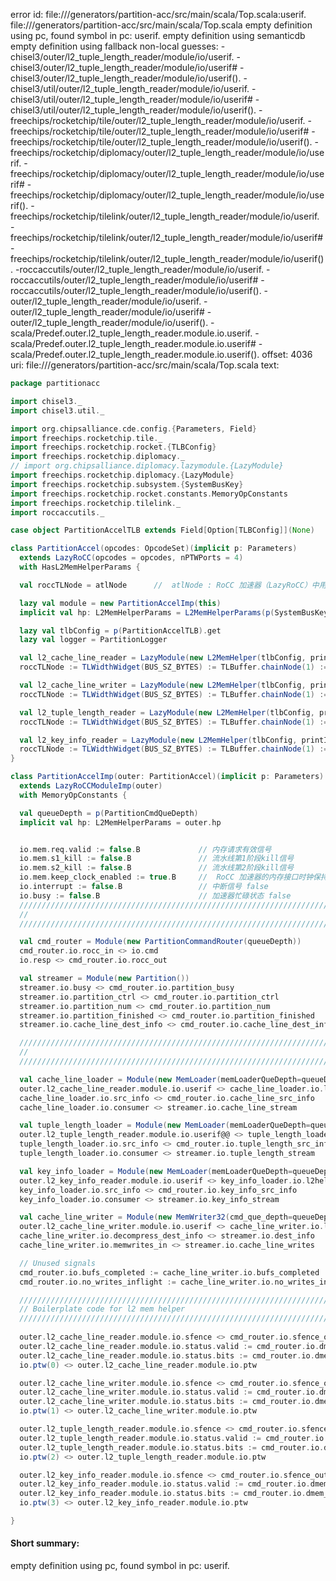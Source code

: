 error id: file://<WORKSPACE>/generators/partition-acc/src/main/scala/Top.scala:userif.
file://<WORKSPACE>/generators/partition-acc/src/main/scala/Top.scala
empty definition using pc, found symbol in pc: userif.
empty definition using semanticdb
empty definition using fallback
non-local guesses:
	 -chisel3/outer/l2_tuple_length_reader/module/io/userif.
	 -chisel3/outer/l2_tuple_length_reader/module/io/userif#
	 -chisel3/outer/l2_tuple_length_reader/module/io/userif().
	 -chisel3/util/outer/l2_tuple_length_reader/module/io/userif.
	 -chisel3/util/outer/l2_tuple_length_reader/module/io/userif#
	 -chisel3/util/outer/l2_tuple_length_reader/module/io/userif().
	 -freechips/rocketchip/tile/outer/l2_tuple_length_reader/module/io/userif.
	 -freechips/rocketchip/tile/outer/l2_tuple_length_reader/module/io/userif#
	 -freechips/rocketchip/tile/outer/l2_tuple_length_reader/module/io/userif().
	 -freechips/rocketchip/diplomacy/outer/l2_tuple_length_reader/module/io/userif.
	 -freechips/rocketchip/diplomacy/outer/l2_tuple_length_reader/module/io/userif#
	 -freechips/rocketchip/diplomacy/outer/l2_tuple_length_reader/module/io/userif().
	 -freechips/rocketchip/tilelink/outer/l2_tuple_length_reader/module/io/userif.
	 -freechips/rocketchip/tilelink/outer/l2_tuple_length_reader/module/io/userif#
	 -freechips/rocketchip/tilelink/outer/l2_tuple_length_reader/module/io/userif().
	 -roccaccutils/outer/l2_tuple_length_reader/module/io/userif.
	 -roccaccutils/outer/l2_tuple_length_reader/module/io/userif#
	 -roccaccutils/outer/l2_tuple_length_reader/module/io/userif().
	 -outer/l2_tuple_length_reader/module/io/userif.
	 -outer/l2_tuple_length_reader/module/io/userif#
	 -outer/l2_tuple_length_reader/module/io/userif().
	 -scala/Predef.outer.l2_tuple_length_reader.module.io.userif.
	 -scala/Predef.outer.l2_tuple_length_reader.module.io.userif#
	 -scala/Predef.outer.l2_tuple_length_reader.module.io.userif().
offset: 4036
uri: file://<WORKSPACE>/generators/partition-acc/src/main/scala/Top.scala
text:
```scala
package partitionacc

import chisel3._
import chisel3.util._

import org.chipsalliance.cde.config.{Parameters, Field}
import freechips.rocketchip.tile._
import freechips.rocketchip.rocket.{TLBConfig}
import freechips.rocketchip.diplomacy._
// import org.chipsalliance.diplomacy.lazymodule.{LazyModule}
import freechips.rocketchip.diplomacy.{LazyModule}
import freechips.rocketchip.subsystem.{SystemBusKey}
import freechips.rocketchip.rocket.constants.MemoryOpConstants
import freechips.rocketchip.tilelink._
import roccaccutils._

case object PartitionAccelTLB extends Field[Option[TLBConfig]](None)

class PartitionAccel(opcodes: OpcodeSet)(implicit p: Parameters) 
  extends LazyRoCC(opcodes = opcodes, nPTWPorts = 4)
  with HasL2MemHelperParams {

  val roccTLNode = atlNode      //  atlNode : RoCC 加速器（LazyRoCC）中用于连接 TileLink 总线的节点

  lazy val module = new PartitionAccelImp(this)
  implicit val hp: L2MemHelperParams = L2MemHelperParams(p(SystemBusKey).beatBytes * 8)

  lazy val tlbConfig = p(PartitionAccelTLB).get
  lazy val logger = PartitionLogger

  val l2_cache_line_reader = LazyModule(new L2MemHelper(tlbConfig, printInfo="[cache_line_reader]", numOutstandingReqs=32, logger=logger))
  roccTLNode := TLWidthWidget(BUS_SZ_BYTES) := TLBuffer.chainNode(1) := l2_cache_line_reader.masterNode

  val l2_cache_line_writer = LazyModule(new L2MemHelper(tlbConfig, printInfo="[cache_line_writer]", numOutstandingReqs=64, logger=logger))
  roccTLNode := TLWidthWidget(BUS_SZ_BYTES) := TLBuffer.chainNode(1) := l2_cache_line_writer.masterNode

  val l2_tuple_length_reader = LazyModule(new L2MemHelper(tlbConfig, printInfo="[tuple_length_reader]", numOutstandingReqs=64, logger=logger))
  roccTLNode := TLWidthWidget(BUS_SZ_BYTES) := TLBuffer.chainNode(1) := l2_tuple_length_reader.masterNode

  val l2_key_info_reader = LazyModule(new L2MemHelper(tlbConfig, printInfo="[key_info_reader]", numOutstandingReqs=64, logger=logger))
  roccTLNode := TLWidthWidget(BUS_SZ_BYTES) := TLBuffer.chainNode(1) := l2_key_info_reader.masterNode
}

class PartitionAccelImp(outer: PartitionAccel)(implicit p: Parameters) 
  extends LazyRoCCModuleImp(outer)
  with MemoryOpConstants {

  val queueDepth = p(PartitionCmdQueDepth)
  implicit val hp: L2MemHelperParams = outer.hp


  io.mem.req.valid := false.B             // 内存请求有效信号
  io.mem.s1_kill := false.B               // 流水线第1阶段kill信号              // 流水线kill信号，用于取消正在执行的内存操作
  io.mem.s2_kill := false.B               // 流水线第2阶段kill信号
  io.mem.keep_clock_enabled := true.B     //  RoCC 加速器的内存接口时钟保持使能
  io.interrupt := false.B                 // 中断信号 false
  io.busy := false.B                      // 加速器忙碌状态 false
  ////////////////////////////////////////////////////////////////////////////
  // 
  ////////////////////////////////////////////////////////////////////////////

  val cmd_router = Module(new PartitionCommandRouter(queueDepth))           // 接收 CPU 通过 RoCC 指令发来的命令
  cmd_router.io.rocc_in <> io.cmd
  io.resp <> cmd_router.io.rocc_out

  val streamer = Module(new Partition())                                    // Partition Module
  streamer.io.busy <> cmd_router.io.partition_busy
  streamer.io.partition_ctrl <> cmd_router.io.partition_ctrl
  streamer.io.partition_num <> cmd_router.io.partition_num
  streamer.io.partition_finished <> cmd_router.io.partition_finished
  streamer.io.cache_line_dest_info <> cmd_router.io.cache_line_dest_info

  ////////////////////////////////////////////////////////////////////////////
  // 
  ////////////////////////////////////////////////////////////////////////////

  val cache_line_loader = Module(new MemLoader(memLoaderQueDepth=queueDepth, logger=outer.logger))
  outer.l2_cache_line_reader.module.io.userif <> cache_line_loader.io.l2helperUser
  cache_line_loader.io.src_info <> cmd_router.io.cache_line_src_info
  cache_line_loader.io.consumer <> streamer.io.cache_line_stream

  val tuple_length_loader = Module(new MemLoader(memLoaderQueDepth=queueDepth, logger=outer.logger))
  outer.l2_tuple_length_reader.module.io.userif@@ <> tuple_length_loader.io.l2helperUser
  tuple_length_loader.io.src_info <> cmd_router.io.tuple_length_src_info
  tuple_length_loader.io.consumer <> streamer.io.tuple_length_stream

  val key_info_loader = Module(new MemLoader(memLoaderQueDepth=queueDepth, logger=outer.logger))
  outer.l2_key_info_reader.module.io.userif <> key_info_loader.io.l2helperUser
  key_info_loader.io.src_info <> cmd_router.io.key_info_src_info
  key_info_loader.io.consumer <> streamer.io.key_info_stream

  val cache_line_writer = Module(new MemWriter32(cmd_que_depth=queueDepth, logger=outer.logger))
  outer.l2_cache_line_writer.module.io.userif <> cache_line_writer.io.l2io
  cache_line_writer.io.decompress_dest_info <> streamer.io.dest_info
  cache_line_writer.io.memwrites_in <> streamer.io.cache_line_writes

  // Unused signals
  cmd_router.io.bufs_completed := cache_line_writer.io.bufs_completed
  cmd_router.io.no_writes_inflight := cache_line_writer.io.no_writes_inflight

  ////////////////////////////////////////////////////////////////////////////
  // Boilerplate code for l2 mem helper
  ////////////////////////////////////////////////////////////////////////////
  
  outer.l2_cache_line_reader.module.io.sfence <> cmd_router.io.sfence_out
  outer.l2_cache_line_reader.module.io.status.valid := cmd_router.io.dmem_status_out.valid
  outer.l2_cache_line_reader.module.io.status.bits := cmd_router.io.dmem_status_out.bits.status
  io.ptw(0) <> outer.l2_cache_line_reader.module.io.ptw

  outer.l2_cache_line_writer.module.io.sfence <> cmd_router.io.sfence_out
  outer.l2_cache_line_writer.module.io.status.valid := cmd_router.io.dmem_status_out.valid
  outer.l2_cache_line_writer.module.io.status.bits := cmd_router.io.dmem_status_out.bits.status
  io.ptw(1) <> outer.l2_cache_line_writer.module.io.ptw

  outer.l2_tuple_length_reader.module.io.sfence <> cmd_router.io.sfence_out
  outer.l2_tuple_length_reader.module.io.status.valid := cmd_router.io.dmem_status_out.valid
  outer.l2_tuple_length_reader.module.io.status.bits := cmd_router.io.dmem_status_out.bits.status
  io.ptw(2) <> outer.l2_tuple_length_reader.module.io.ptw

  outer.l2_key_info_reader.module.io.sfence <> cmd_router.io.sfence_out
  outer.l2_key_info_reader.module.io.status.valid := cmd_router.io.dmem_status_out.valid
  outer.l2_key_info_reader.module.io.status.bits := cmd_router.io.dmem_status_out.bits.status
  io.ptw(3) <> outer.l2_key_info_reader.module.io.ptw

}
```


#### Short summary: 

empty definition using pc, found symbol in pc: userif.